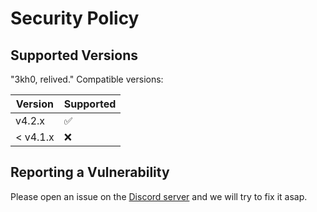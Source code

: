 # Security Policy

## Supported Versions

"3kh0, relived." Compatible versions:

| Version | Supported          |
| ------- | ------------------ |
| v4.2.x   | :white_check_mark: |
| < v4.1.x   | :x:                |

## Reporting a Vulnerability

Please open an issue on the <a href="https://discord.gg/DtJZE3cgwj" target="_blank">Discord server</a> and we will try to fix it asap.
